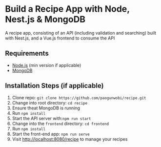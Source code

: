 # Build a Recipe App with Node, Nest.js & MongoDB

A recipe app, consisting of an API (including validation and searching) built with Nest.js, and a Vue.js frontend to consume the API

## Requirements

* [Node.js](http://nodejs.org/) (min version if applicable)  
* [MongoDB](https://www.mongodb.org/)

## Installation Steps (if applicable)

1. Clone repo: `git clone https://github.com/paogunwobi/recipe.git`
2. Change into root directory: `cd recipe`
3. Ensure theat MongoDB is running
4. Run `npm install`
5. Start the API server with:`npm run start`
6. Change into the `frontend` directory: `cd frontend`
7. Run `npm install`
8. Start the front-end app: `npm run serve`
9. Visit [http://localhost:8080/recipe](http://localhost:8080/recipe) to manage your recipes
